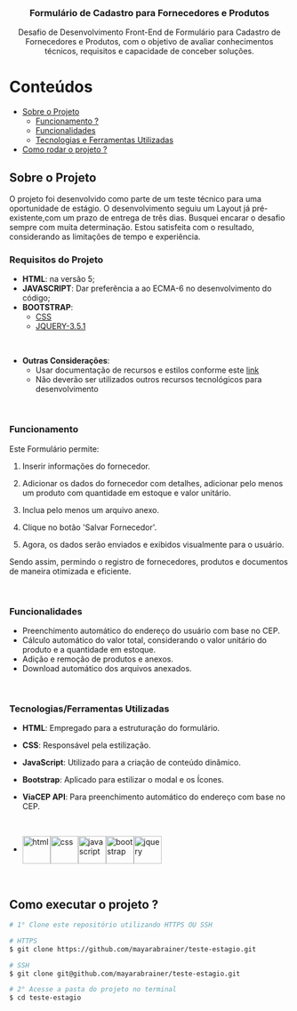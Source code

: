 <br/>
<p align="center">
  <a href="https://github.com/mayarabrainer/teste-estagio.git">
  </a>

  <h3 align="center">Formulário de Cadastro para Fornecedores e Produtos</h3>

  <p align="center">
    Desafio de Desenvolvimento Front-End de Formulário para Cadastro de Fornecedores e Produtos, com o objetivo de avaliar conhecimentos técnicos, requisitos e capacidade de conceber soluções.
    <br/>
  </p>
</p>

<h1>Conteúdos</h1>

- [Sobre o Projeto](#-sobre-o-projeto)
  - [Funcionamento ?](#funcionamento-)
  - [Funcionalidades](#-funcionalidades)
  - [Tecnologias e Ferramentas Utilizadas](#️-tecnologias-e-ferramentas-utilizadas)
- [Como rodar o projeto ?](#️-como-executar-o-projeto-)

## Sobre o Projeto

O projeto foi desenvolvido como parte de um teste técnico para uma oportunidade de estágio. O desenvolvimento seguiu um Layout já pré-existente,com um prazo de entrega de três dias. Busquei encarar o desafio sempre com muita determinação. Estou satisfeita com o resultado, considerando as limitações de tempo e experiência. 

<h3> Requisitos do Projeto </h3>

- **HTML**: na versão 5;
- **JAVASCRIPT**: Dar preferência a ao ECMA-6 no desenvolvimento do código; 
- **BOOTSTRAP**:  
  - [CSS](https://fluig.totvs.com/style-guide/css/fluig-style-guide.min.css)
  - [JQUERY-3.5.1 ](https://jquery.com/download/)

<br>

- **Outras Considerações**:
  - Usar documentação de recursos e estilos conforme este [link](https://style.fluig.com/)
  - Não deverão ser utilizados outros recursos tecnológicos para desenvolvimento

<br>

### Funcionamento

Este Formulário permite:

1. Inserir informações do fornecedor.

2. Adicionar os dados do fornecedor com detalhes, adicionar pelo menos um produto com quantidade em estoque e valor unitário.

3. Inclua pelo menos um arquivo anexo.

4. Clique no botão 'Salvar Fornecedor'.

5. Agora, os dados serão enviados e exibidos visualmente para o usuário.

Sendo assim, permindo o registro de fornecedores, produtos e documentos de maneira otimizada e eficiente.

<br>

### Funcionalidades

- Preenchimento automático do endereço do usuário com base no CEP.
- Cálculo automático do valor total, considerando o valor unitário do produto e a quantidade em estoque.
- Adição e remoção de produtos e anexos.
- Download automático dos arquivos anexados.

<br>

### Tecnologias/Ferramentas Utilizadas


- **HTML**: Empregado para a estruturação do formulário.

- **CSS**: Responsável pela estilização.

- **JavaScript**: Utilizado para a criação de conteúdo dinâmico.

- **Bootstrap**: Aplicado para estilizar o modal e os Ícones.

- **ViaCEP API**: Para preenchimento automático do endereço com base no CEP.

<br>

- <img align='center' height='50' width='50' title='HTML5' alt='html' src='https://cdn.jsdelivr.net/gh/devicons/devicon/icons/html5/html5-original.svg' /><img align='center' height='50' width='50' title='CSS' alt='css' src='https://cdn.jsdelivr.net/gh/devicons/devicon/icons/css3/css3-original.svg' /><img align='center' height='50' width='50' title='JavaScript' alt='javascript' src='https://cdn.jsdelivr.net/gh/devicons/devicon/icons/javascript/javascript-original.svg' /><img align='center' height='50' width='50' title='Bootstrap' alt='bootstrap' src='https://cdn.jsdelivr.net/gh/devicons/devicon/icons/bootstrap/bootstrap-original.svg' /><img align='center' height='50' width='50' title='jQuery' alt='jquery' src='https://cdn.jsdelivr.net/gh/devicons/devicon/icons/jquery/jquery-plain-wordmark.svg' />

<br>

## Como executar o projeto ?

```bash
# 1° Clone este repositório utilizando HTTPS OU SSH

# HTTPS
$ git clone https://github.com/mayarabrainer/teste-estagio.git

# SSH
$ git clone git@github.com/mayarabrainer/teste-estagio.git

# 2° Acesse a pasta do projeto no terminal
$ cd teste-estagio

